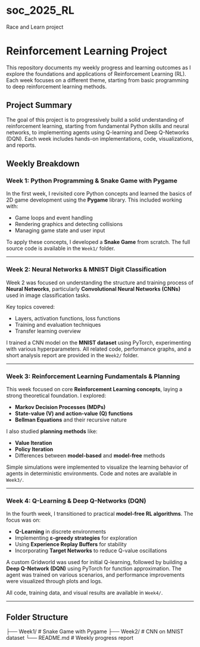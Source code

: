 # soc_2025_RL
Race and Learn project 
# Reinforcement Learning Project

This repository documents my weekly progress and learning outcomes as I explore the foundations and applications of Reinforcement Learning (RL). Each week focuses on a different theme, starting from basic programming to deep reinforcement learning methods.

## Project Summary

The goal of this project is to progressively build a solid understanding of reinforcement learning, starting from fundamental Python skills and neural networks, to implementing agents using Q-learning and Deep Q-Networks (DQN). Each week includes hands-on implementations, code, visualizations, and reports.

## Weekly Breakdown

### Week 1: Python Programming & Snake Game with Pygame
In the first week, I revisited core Python concepts and learned the basics of 2D game development using the **Pygame** library. This included working with:
- Game loops and event handling
- Rendering graphics and detecting collisions
- Managing game state and user input

To apply these concepts, I developed a **Snake Game** from scratch. The full source code is available in the `Week1/` folder.

---

### Week 2: Neural Networks & MNIST Digit Classification
Week 2 was focused on understanding the structure and training process of **Neural Networks**, particularly **Convolutional Neural Networks (CNNs)** used in image classification tasks.

Key topics covered:
- Layers, activation functions, loss functions
- Training and evaluation techniques
- Transfer learning overview

I trained a CNN model on the **MNIST dataset** using PyTorch, experimenting with various hyperparameters. All related code, performance graphs, and a short analysis report are provided in the `Week2/` folder.

---

### Week 3: Reinforcement Learning Fundamentals & Planning
This week focused on core **Reinforcement Learning concepts**, laying a strong theoretical foundation. I explored:
- **Markov Decision Processes (MDPs)**
- **State-value (V) and action-value (Q) functions**
- **Bellman Equations** and their recursive nature

I also studied **planning methods** like:
- **Value Iteration**
- **Policy Iteration**
- Differences between **model-based** and **model-free** methods

Simple simulations were implemented to visualize the learning behavior of agents in deterministic environments. Code and notes are available in `Week3/`.

---

### Week 4: Q-Learning & Deep Q-Networks (DQN)
In the fourth week, I transitioned to practical **model-free RL algorithms**. The focus was on:
- **Q-Learning** in discrete environments
- Implementing **ε-greedy strategies** for exploration
- Using **Experience Replay Buffers** for stability
- Incorporating **Target Networks** to reduce Q-value oscillations

A custom Gridworld was used for initial Q-learning, followed by building a **Deep Q-Network (DQN)** using PyTorch for function approximation. The agent was trained on various scenarios, and performance improvements were visualized through plots and logs.

All code, training data, and visual results are available in `Week4/`.

---

## Folder Structure

├── Week1/ # Snake Game with Pygame
├── Week2/ # CNN on MNIST dataset
└── README.md # Weekly progress report



